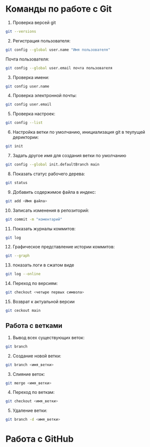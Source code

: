 # Команды по работе с Git

1. Проверка версей git
```sh
git --versions
```
2. Регистрация пользователя:

```sh
git config --global user.name "Имя пользователя"
```

Почта пользователя:

```sh
git config --global user.email почта пользователя
```

3. Проверка имени:
```sh
git config user.name
```

4. Проверка электронной почты:

```sh
git config user.email
```

5. Проверка настроек:

```sh
git config --list
```

6. Настройка ветки по умолчанию, инициализация git в теулущей дериктории:

```sh
git init
```

7. Задать другое имя для создания ветки по умолчанию

```sh
git config --global init.defaultBranch main
```

8. Показать статус рабочего дерева:

```sh
git status
```

9. Добавить содержимое файла в индекс:

```sh
git add <Имя файла>
```

10. Записать изменения в репозиторий:

```sh
git commit -m "коментарий"
```

11. Показать журналы коммитов:

```sh
git log
```

12. Графическое представление истории коммитов:

```sh
git --graph
```

13. показать логи в сжатом виде

```sh
git log --online
```

14. Переход по версиям:

```sh
git checkout <четыре первых символа>
```

15. Возврат к актуальной версии

```sh
git ceckout main
```

## Работа с ветками

1. Вывод всех существующих веток:

```sh
git branch
```

2. Создание новой ветки:

```sh
git branch <имя_ветки>
```

3. Слияние веток:

```sh
git merge <имя_ветки>
```

4. Переход по веткам:

```sh
git checkout <имя_ветки>
```

5. Удаление ветки:

```sh
git branch -d <имя_ветки>
```

# Работа с GitHub
